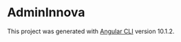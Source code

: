 # AdminInnova

This project was generated with [Angular CLI](https://github.com/angular/angular-cli) version 10.1.2.
